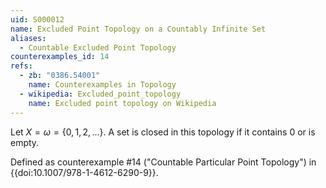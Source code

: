 ```yaml
---
uid: S000012
name: Excluded Point Topology on a Countably Infinite Set
aliases:
  - Countable Excluded Point Topology
counterexamples_id: 14
refs:
  - zb: "0386.54001" 
    name: Counterexamples in Topology
  - wikipedia: Excluded_point_topology
    name: Excluded point topology on Wikipedia
---
```

Let $X=\omega=\{0,1,2,\dots\}$.
A set is closed in this topology if it contains $0$ or is empty.

Defined as counterexample #14 ("Countable Particular Point Topology")
in {{doi:10.1007/978-1-4612-6290-9}}.

<!-- [[Proof of Topology]]
To prove the first condition, note that $X\in \tau$ by definition. Now, note that $\emptyset \subset X$ and $p\notin \emptyset$. It follows that $\emptyset \in \tau$.
Now to prove the second condition, consider $\bigcup_{i\in I} U_i$ where $I$ is some arbitrary indexing set. It follows that there are two cases, either $p\in \bigcup_{i\in I} U_i$ or $p\notin \bigcup_{i\in I} U_i$. For the case in which $p$ is in the union, it must be the case that $X$ is in the union, because the only open set containing $p$ is $X$. It follows then that the union is $X$. So in this case, the second condition holds. To prove the second case, when $p$ is not in the union, we simply have an arbitrary union of subsets of $X$ which must be a subset of $X$ that does not contain $p$. So, the second condition holds for this case.
To prove the final condition, consider $\bigcap_i^n U_i$. Again, there are two cases here, either $p$ is in the intersection, or it is not. For when $p$ is in the intersection, note that every open set other than $X$ does not contain $p$. So for $p$ to be in the intersection, it must be the case that $X$ is the only set in the intersection and thus it is open. Now if $p$ is not in the intersection, it must be a subset of $X$ that does not contain $p$. So in both cases, the intersection is open, and thus the final condition holds and $\tau$ is a topology on $X$.
 -->

